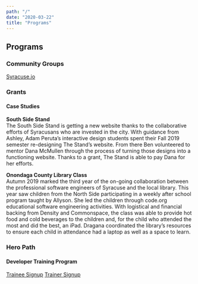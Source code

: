 ```yaml
---
path: "/"
date: "2020-03-22"
title: "Programs"
---
```


## Programs
### Community Groups
[Syracuse.io](https://www.syracuse.io)

### Grants
#### Case Studies
**South Side Stand**  
The South Side Stand is getting a new website thanks to the collaborative efforts of Syracusans who are invested in the city. With guidance from Ashley, Adam Peruta’s interactive design students spent their Fall 2019 semester re-designing The Stand’s website. From there Ben volunteered to mentor Dana McMullen through the process of turning those designs into a functioning website. Thanks to a grant, The Stand is able to pay Dana for her efforts. 

**Onondaga County Library Class**  
Autumn 2019 marked the third year of the on-going collaboration between the professional software engineers of Syracuse and the local library. This year saw children from the North Side participating in a weekly after school program taught by Allyson. She led the children through code.org educational software engineering activities. With logistical and financial backing from Density and Commonspace, the class was able to provide hot food and cold beverages to the children and, for the child who attended the most and did the best, an iPad. Dragana coordinated the library’s resources to ensure each child in attendance had a laptop as well as a space to learn.  

### Hero Path
#### Developer Training Program
[Trainee Signup](https://docs.google.com/forms/d/e/1FAIpQLScJRa6ZB9CC35EdvVopv2rSzTE-QAM2t0cLOTcs6bVDW344AQ/viewform?usp=sf_link)
[Trainer Signup](https://docs.google.com/forms/d/e/1FAIpQLScaGyaNwkpaqcOQEy6ZthOw9b3G_16wKUoZ_DFucPU1z19hHQ/viewform?usp=sf_link)